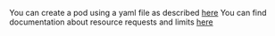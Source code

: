 You can create a pod using a yaml file as described [here](https://kubernetes.io/docs/concepts/workloads/pods/#using-pods)
You can find documentation about resource requests and limits [here](https://kubernetes.io/docs/concepts/configuration/manage-resources-containers/#example-1)
